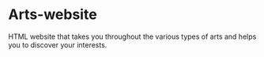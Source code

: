 # Arts-website
HTML website that takes you throughout the various types of arts and helps you to discover your interests.
